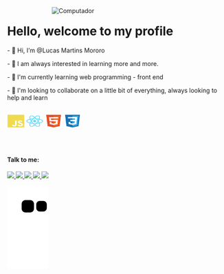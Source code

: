 <img src="https://wachesehacademy.com/wp-content/uploads/2021/03/R42f39352ae6b3b29fa01a5a3d9f0ef72.jpg" min-width="400px" max-width="400px" width="400px" align="right" alt="Computador">

# Hello, welcome to my profile

<p align="left"> 
 <p>- 👋 Hi, I’m @Lucas Martins Mororo <p/>
 <p>- 👀 I am always interested in learning more and more. <p/>
 <p>- 🌱 I'm currently learning web programming - front end  <p/>
 <p>- 💞️ I'm looking to collaborate on a little bit of everything, always looking to help and learn <p/>
</p>
 
<div style="display: inline_block"><br>
  <img align="center" alt="Iza-Js" height="30" width="40" src="https://raw.githubusercontent.com/devicons/devicon/master/icons/javascript/javascript-plain.svg">
  <img align="center" alt="Iza-React" height="30" width="40" src="https://raw.githubusercontent.com/devicons/devicon/master/icons/react/react-original.svg">
  <img align="center" alt="Iza-HTML" height="30" width="40" src="https://raw.githubusercontent.com/devicons/devicon/master/icons/html5/html5-original.svg">
  <img align="center" alt="Iza-CSS" height="30" width="40" src="https://raw.githubusercontent.com/devicons/devicon/master/icons/css3/css3-original.svg">
</div>

##

<br>

 #### Talk to me:
  <a href = "mailto:lucasmmororo@gmail.com" target="_blank">
   <img src="https://img.shields.io/badge/Gmail-D14836?style=for-the-badge&logo=gmail&logoColor=white">
  </a>  
  <a href = "https://wa.me/5588997908018" target="_blank">
   <img src="https://img.shields.io/badge/WhatsApp-25D366?style=for-the-badge&logo=whatsapp&logoColor=white">
  </a>
  <a href = "https://app.rocketseat.com.br/me/lucas-mororo" target="_blank"> 
   <img src="https://img.shields.io/badge/Rocketseat-7159c1?style=for-the-badge&logo=data:image/png;base64,iVBORw0KGgoAAAANSUhEUgAAAAwAAAAOCAYAAAAbvf3sAAAACXBIWXMAAA7DAAAOwwHHb6hkAAAAGXRFWHRTb2Z0d2FyZQB3d3cuaW5rc2NhcGUub3Jnm+48GgAAAN1JREFUKJGN0E8rhGEUBfDzjoksRin5Exs7Kba2lFIWvontLHwHZafkA1gpWx/ARlnY2FDKYkrZoJDGz+advI3emTl1F/c55557n5OMABzgBefDhIvYQ7es3UHiBXT84RPHjZJsYKYibiY5SzJf8ZhIchWMYRXPaGMch/7jtOe2iZ8K8dTXwy0mq/fu4K4kP/CAizKZN6z0f3AOl9jHUuV9Ght1qdzgG0eYqkuvl9Jykm6SrySdJGuD8m7hFY9YrxVWNmwnaZXu98MGghNcY3aoOEmzvH2rKIr3UQZ+Ab689amFPvUoAAAAAElFTkSuQmCC&logoColor=white">
  </a>
  <a href = "https://www.instagram.com/lucasmmartinss_/" target="_blank">
   <img src= "https://img.shields.io/badge/Instagram-E4405F?style=for-the-badge&logo=instagram&logoColor=white">
  <a/>
  <a href = "" target="_blank">
   <img src= "https://img.shields.io/badge/LinkedIn-0077B5?style=for-the-badge&logo=linkedin&logoColor=white">
  <a/>
 
 
<br>

 ![Snake animation](https://github.com/rafaballerini/rafaballerini/blob/output/github-contribution-grid-snake.svg)

<!---
Lucas-Mororo/Lucas-Mororo is a ✨ special ✨ repository because its `README.md` (this file) appears on your GitHub profile.
You can click the Preview link to take a look at your changes.
--->
